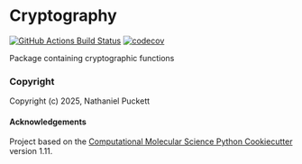 Cryptography
==============================
[//]: # (Badges)
[![GitHub Actions Build Status](https://github.com/REPLACE_WITH_OWNER_ACCOUNT/cryptography/workflows/CI/badge.svg)](https://github.com/REPLACE_WITH_OWNER_ACCOUNT/cryptography/actions?query=workflow%3ACI)
[![codecov](https://codecov.io/gh/REPLACE_WITH_OWNER_ACCOUNT/Cryptography/branch/main/graph/badge.svg)](https://codecov.io/gh/REPLACE_WITH_OWNER_ACCOUNT/Cryptography/branch/main)


Package containing cryptographic functions

### Copyright

Copyright (c) 2025, Nathaniel Puckett


#### Acknowledgements
 
Project based on the 
[Computational Molecular Science Python Cookiecutter](https://github.com/molssi/cookiecutter-cms) version 1.11.
